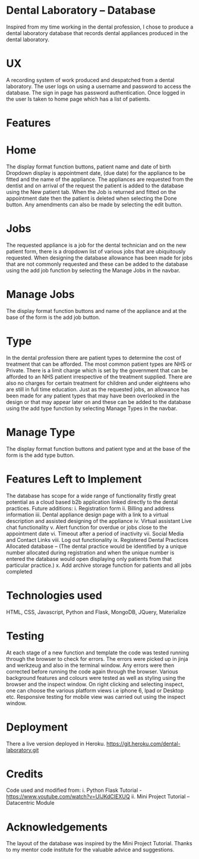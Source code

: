 # Dental Laboratory – Database
Inspired from my time working in the dental profession, I chose to produce a dental laboratory database that records dental appliances produced in the dental laboratory.  
# UX
A recording system of work produced and despatched from a dental laboratory. The user logs on using a username and password to access the database. The sign in page has password authentication. Once logged in the user Is taken to home page which has a list of patients.
# Features
# Home
The display format function buttons, patient name and date of birth
Dropdown display is appointment date, (due date) for the appliance to be fitted and the name of the appliance.
The appliances are requested from the dentist and on arrival of the request the patient is added to the database using the New patient tab. When the Job is returned and fitted on the appointment date then the patient is deleted when selecting the Done button. Any amendments can also be made by selecting the edit button.
# Jobs
The requested appliance is a job for the dental technician and on the new patient form, there is a dropdown list of various jobs that are ubiquitously requested. When designing the database allowance has been made for jobs that are not commonly requested and these can be added to the database using the add job function by selecting the Manage Jobs in the navbar.
# Manage Jobs
The display format function buttons and name of the appliance and at the base of the form is the add job button.
# Type
In the dental profession there are patient types to determine the cost of treatment that can be afforded. The most common patient types are NHS or Private.  There is a limit charge which is set by the government that can be afforded to an NHS patient irrespective of the treatment supplied.  There are also no charges for certain treatment for children and under eighteens who are still in full time education.  Just as the requested jobs, an allowance has been made for any patient types that may have been overlooked in the design or that may appear later on and these can be added to the database using the add type function by selecting Manage Types in the navbar.
# Manage Type
The display format function buttons and patient type and at the base of the form is the add type button.
# Features Left to Implement
The database has scope for a wide range of functionality firstly great potential as a cloud based b2b application linked directly to the dental practices.  Future additions:
i.	Registration form
ii.	Billing and address information
iii.	Dental appliance design page with a link to a virtual description and assisted designing of the appliance
iv.	Virtual assistant Live chat functionality
v.	Alert function for overdue or jobs close to the appointment date
vi.	Timeout after a period of inactivity
vii.	Social Media and Contact Links
viii.	Log out functionality
ix.	Registered Dental Practices Allocated database – (The dental practice would be identified by a unique number allocated during registration and when the unique number is entered the database would open displaying only patients from that particular practice.)
x.	Add archive storage function for patients and all jobs completed

# Technologies used
HTML, CSS, Javascript, Python and Flask, MongoDB, JQuery, Materialize
# Testing
At each stage of a new function and template the code was tested running through the browser to check for errors. The errors were picked up in jinja and werkzeug and also in the terminal window. Any errors were then corrected before running the code again through the browser. 
Various background features and colours were tested as well as styling using the browser and the inspect window. On right clicking and selecting inspect, one can choose the various platform views i.e iphone 6, Ipad or Desktop etc.
Responsive testing for mobile view was carried out using the inspect window.
# Deployment
There a live version deployed in Heroku. https://git.heroku.com/dental-laboratory.git
# Credits
Code used and modified from:
i.	Python Flask Tutorial - https://www.youtube.com/watch?v=UIJKdCIEXUQ
ii.	Mini Project Tutorial – Datacentric Module
# Acknowledgements
The layout of the database was inspired by the Mini Project Tutorial. Thanks to my mentor code institute for the valuable advice and suggestions. 
